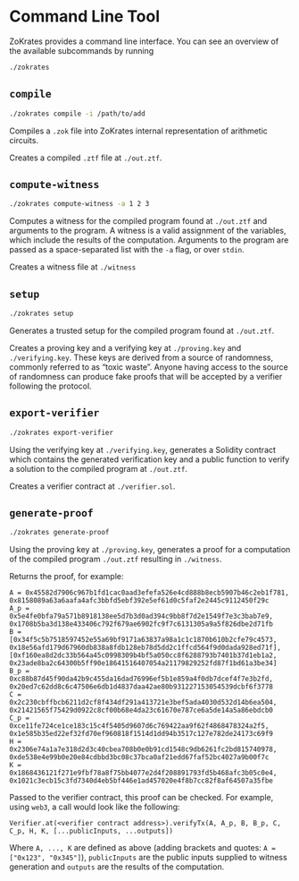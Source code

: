 # Command Line Tool

ZoKrates provides a command line interface.
You can see an overview of the available subcommands by running

```sh
./zokrates
```

## `compile`

```sh
./zokrates compile -i /path/to/add
```

Compiles a `.zok` file into ZoKrates internal representation of arithmetic circuits. 

Creates a compiled `.ztf` file at `./out.ztf`.

## `compute-witness`

```sh
./zokrates compute-witness -a 1 2 3
```

Computes a witness for the compiled program found at `./out.ztf` and arguments to the program.
A witness is a valid assignment of the variables, which include the results of the computation.
Arguments to the program are passed as a space-separated list with the `-a` flag, or over `stdin`.

Creates a witness file at `./witness`

## `setup`

```sh
./zokrates setup
```

Generates a trusted setup for the compiled program found at `./out.ztf`.

Creates a proving key and a verifying key at `./proving.key` and `./verifying.key`.
These keys are derived from a source of randomness, commonly referred to as “toxic waste”. Anyone having access to the source of randomness can produce fake proofs that will be accepted by a verifier following the protocol.

## `export-verifier`

```sh
./zokrates export-verifier
```

Using the verifying key at `./verifying.key`, generates a Solidity contract which contains the generated verification key and a public function to verify a solution to the compiled program at `./out.ztf`.

Creates a verifier contract at `./verifier.sol`.

## `generate-proof`

```sh
./zokrates generate-proof
```

Using the proving key at `./proving.key`, generates a proof for a computation of the compiled program `./out.ztf` resulting in `./witness`.

Returns the proof, for example:

```k
A = 0x45582d7906c967b1fd1cac0aad3efefa526e4cd888b8ecb5907b46c2eb1f781, 0x8158089a63a6aafa4afc3bbfd5ebf392e5ef61d0c5faf2e2445c9112450f29c
A_p = 0x5e4fe0bfa79a571b8918138ee5d7b3d0ad394c9bb8f7d2e1549f7e3c3bab7e9, 0x1708b5ba3d138e433406c792f679ae6902fc9f7c6131305a9a5f826dbe2d71fb
B = [0x34f5c5b7518597452e55a69bf9171a63837a98a1c1c1870b610b2cfe79c4573, 0x18e56afd179d67960db838a8fdb128eb78d5dd2c1ffcd564f9d0dada928ed71f], [0xf160ea8d2dc33b564a45c0998309b4bf5a050cc8f6288793b7401b37d1eb1a2, 0x23ade8ba2c64300b5ff90e18641516407054a21179829252fd87f1bd61a3be34]
B_p = 0xc88b87d45f90da42b9c455da16dad76996ef5b1e859a4f0db7dcef4f7e3b2fd, 0x20ed7c62dd8c6c47506e6db1d4837daa42ae80b931227153054539dcbf6f3778
C = 0x2c230cbffbcb6211d2cf8f434df291a413721e3bef5ada4030d532d14b6ea504, 0x21421565f75429d0922c8cf00b68e4da23c61670e787ce6a5de14a5a86ebdcb0
C_p = 0xce11fe724ce1ce183c15c4f5405d9607d6c769422aa9f62f4868478324a2f5, 0x1e585b35ed22ef32fd70ef960818f1514d1dd94b3517c127e782de24173c69f9
H = 0x2306e74a1a7e318d2d3c40cbea708b0e0b91cd1548c9db6261fc2bd815740978, 0xde538e4e99b0e20e84cdbbd3bc08c37bca0af21edd67faf52bc4027a9b00f7c
K = 0x1868436121f271e9fbf78a8f75bb4077e2d4f208891793fd5b468afc3b05c0e4, 0x1021c3ecb15c3fd7340d4eb5bf446e1ad457020e4f8b7cc82f8af64507a35fbe
```

Passed to the verifier contract, this proof can be checked.
For example, using `web3`, a call would look like the following:

```k
Verifier.at(<verifier contract address>).verifyTx(A, A_p, B, B_p, C, C_p, H, K, [...publicInputs, ...outputs])
```

Where `A, ..., K` are defined as above (adding brackets and quotes: `A = ["0x123", "0x345"]`), `publicInputs` are the public inputs supplied to witness generation and `outputs` are the results of the computation.
